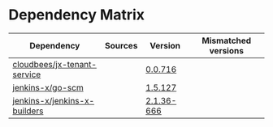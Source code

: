 # Dependency Matrix

Dependency | Sources | Version | Mismatched versions
---------- | ------- | ------- | -------------------
[cloudbees/jx-tenant-service](https://github.com/cloudbees/jx-tenant-service) |  | [0.0.716](https://github.com/cloudbees/jx-tenant-service/releases/tag/v0.0.716) | 
[jenkins-x/go-scm](https://github.com/jenkins-x/go-scm) |  | [1.5.127]() | 
[jenkins-x/jenkins-x-builders](https://github.com/jenkins-x/jenkins-x-builders) |  | [2.1.36-666]() | 
